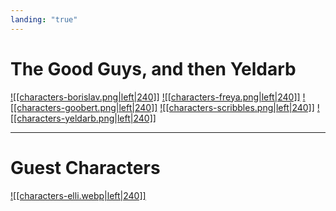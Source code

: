 ```yaml
---
landing: "true"
---
```

# The Good Guys, and then Yeldarb

<a href="World/Characters/Player Characters/Borislav.md">![[characters-borislav.png|left|240]]</a>
<a href="World/Characters/Player Characters/Freya.md">![[characters-freya.png|left|240]]</a>
<a href="World/Characters/Player Characters/Goobert.md">![[characters-goobert.png|left|240]]</a>
<a href="World/Characters/Player Characters/Scribbles.md">![[characters-scribbles.png|left|240]]</a>
<a href="World/Characters/Player Characters/Yeldarb.md">![[characters-yeldarb.png|left|240]]</a>

------------------

# Guest Characters

<a href="World/Characters/Player Characters/Guest Characters/Elli Peer.md">![[characters-elli.webp|left|240]]</a>